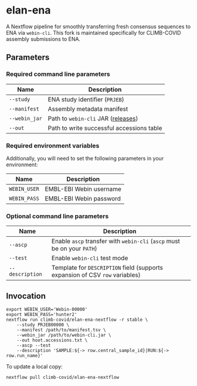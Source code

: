 # elan-ena

A Nextflow pipeline for smoothly transferring fresh consensus sequences to ENA via `webin-cli`.
This fork is maintained specifically for CLIMB-COVID assembly submissions to ENA.

## Parameters

### Required command line parameters

 | Name | Description |
 | ---- | ----------- |
 | `--study` | ENA study identifier (`PRJEB`) |
 | `--manifest` |  Assembly metadata manifest |
 | `--webin_jar` | Path to `webin-cli` JAR ([releases](https://github.com/enasequence/webin-cli/releases)) |
 | `--out` | Path to write successful accessions table |

### Required environment variables

Additionally, you will need to set the following parameters in your environment:

 | Name | Description |
 | ---- | ----------- |
 | `WEBIN_USER` | EMBL-EBI Webin username |
 | `WEBIN_PASS` | EMBL-EBI Webin password |

### Optional command line parameters

| Name | Description |
| ---- | ----------- |
| `--ascp` | Enable `ascp` transfer with `webin-cli` (`ascp` must be on your `PATH`) |
| `--test` | Enable `webin-cli` test mode |
| `--description` | Template for `DESCRIPTION` field (supports expansion of CSV `row` variables) |


## Invocation

```
export WEBIN_USER='Webin-00000'
export WEBIN_PASS='hunter2'
nextflow run climb-covid/elan-ena-nextflow -r stable \
    --study PRJEB00000 \
    --manifest /path/to/manifest.tsv \
    --webin_jar /path/to/webin-cli.jar \
    --out hoot.accessions.txt \
    --ascp --test
    --description 'SAMPLE:${-> row.central_sample_id}|RUN:${-> row.run_name}'
```

To update a local copy:

```
nextflow pull climb-covid/elan-ena-nextflow
```
